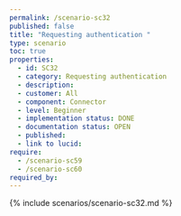 ```yaml
---
permalink: /scenario-sc32
published: false
title: "Requesting authentication "
type: scenario
toc: true
properties:
  - id: SC32
  - category: Requesting authentication
  - description:
  - customer: All
  - component: Connector
  - level: Beginner
  - implementation status: DONE
  - documentation status: OPEN
  - published:
  - link to lucid:
require:
  - /scenario-sc59
  - /scenario-sc60
required_by:
---
```


{% include scenarios/scenario-sc32.md %}
